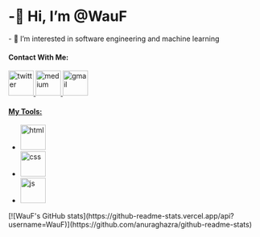 <h1> -👋 Hi, I’m @WauF </h1>
- 👀 I’m interested in software engineering and machine learning

<h4> Contact With Me: </h4>
<a href="https://twitter.com/AhmetEmreKurt4" target="_blank"> <img src="https://upload.wikimedia.org/wikipedia/commons/4/4f/Twitter-logo.svg" alt="twitter" height=50 width=50> </a>
<a href="https://medium.com/@akurtt" target="_blank"> <img src="https://play-lh.googleusercontent.com/hB9t3Z-mi284_49HA3nAuhO-W5Cyhje7r2P9McdgORoVCd-0SV54c12NMQWLHnqALw" alt="medium" height=50 width=50>
<a href="mailto:akurtt2534@gmail.com"> <img src="https://1000logos.net/wp-content/uploads/2021/05/Gmail-logo.png" alt="gmail" height=50>
<h4>My Tools:</h4> 
  <ul>
      <li>
          <a href="https://github.com/WauF" target="_blank"> <img src="https://www.offidocs.com/imageswebp/logohtmlhtml5.jpg.webp" alt="html" height=50 width=50> </a>
       </li>
    <li> <a href="https://github.com/WauF" target="_blank"> <img src="https://cdn.pixabay.com/photo/2017/08/05/11/16/logo-2582747_1280.png" alt="css" height=50 width=50> </a> </li>
    <li> <a href="https://github.com/WauF" target="_blank"> <img src="https://seeklogo.com/images/O/ottawa-js-logo-394DB38073-seeklogo.com.png" alt="js" height=50 width=50> </a> </li>
  </ul>
  
  <p>
    [![WauF's GitHub stats](https://github-readme-stats.vercel.app/api?username=WauF)](https://github.com/anuraghazra/github-readme-stats)
  </p>
